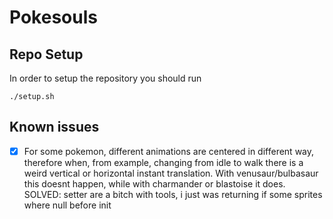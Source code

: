 # Pokesouls

## Repo Setup
In order to setup the repository you should run
```
./setup.sh
```

## Known issues

- [x] For some pokemon, different animations are centered in different way, therefore when, from example, changing from idle to walk there is a weird vertical or horizontal instant translation. With venusaur/bulbasaur this doesnt happen, while with charmander or blastoise it does. SOLVED: setter are a bitch with tools, i just was returning if some sprites where null before init

